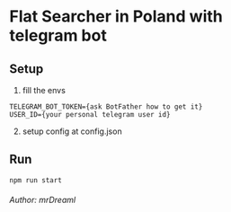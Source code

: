 # Flat Searcher in Poland with telegram bot

## Setup
1. fill the envs 
```
TELEGRAM_BOT_TOKEN={ask BotFather how to get it}
USER_ID={your personal telegram user id}
```
2. setup config at config.json

## Run
``npm run start``

###### Author: mrDreaml
